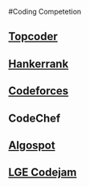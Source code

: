 #Coding Competetion
## [Topcoder](topcoder/README.md)

## [Hankerrank](hackerrank/README.md)

## [Codeforces](codeforce/README.md)

## CodeChef

## [Algospot](algospot/README.md)

## [LGE Codejam](lgecodejam/README.md)
